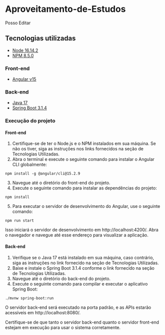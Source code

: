 # Aproveitamento-de-Estudos
Posso Editar

## Tecnologias utilizadas

- [Node 16.14.2](https://nodejs.org/dist/v16.14.2/)
- [NPM 8.5.0](https://docs.npmjs.com/downloading-and-installing-node-js-and-npm)

### Front-end

- [Angular v15](https://devdocs.io/angular~15/)

### Back-end

- [Java 17](https://download.oracle.com/java/17/archive/jdk-17.0.7_windows-x64_bin.exe)
- [Spring Boot 3.1.4](https://spring.io/projects/spring-boot)


### Execução do projeto

#### Front-end

1. Certifique-se de ter o Node.js e o NPM instalados em sua máquina. Se não os tiver, siga as instruções nos links fornecidos na seção de Tecnologias Utilizadas.
2. Abra o terminal e execute o seguinte comando para instalar o Angular CLI globalmente:
```shell
npm install -g @angular/cli@15.2.9
```
3. Navegue até o diretório do front-end do projeto.
4. Execute o seguinte comando para instalar as dependências do projeto:
```shell
npm install
```
5. Para executar o servidor de desenvolvimento do Angular, use o seguinte comando:
```shell
npm run start
```
Isso iniciará o servidor de desenvolvimento em http://localhost:4200/. Abra o navegador e navegue até esse endereço para visualizar a aplicação.

#### Back-end
1. Verifique se o Java 17 está instalado em sua máquina, caso contrário, siga as instruções no link fornecido na seção de Tecnologias Utilizadas.
2. Baixe e instale o Spring Boot 3.1.4 conforme o link fornecido na seção de Tecnologias Utilizadas.
3. Navegue até o diretório do back-end do projeto.
4. Execute o seguinte comando para compilar e executar o aplicativo Spring Boot:
```shell
./mvnw spring-boot:run
```
O servidor back-end será executado na porta padrão, e as APIs estarão acessíveis em http://localhost:8080/.

Certifique-se de que tanto o servidor back-end quanto o servidor front-end estejam em execução para usar o sistema corretamente.
